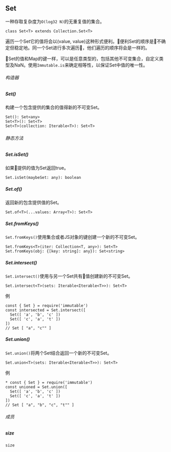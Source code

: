 ## Set

一种存取复杂度为`O(log32 N)`的无重复值的集合。

```
class Set<T> extends Collection.Set<T>
```

遍历一个Set它的值将会以(value, value)这种形式便利。便利Set的顺序是不确定但稳定地。同一个Set进行多次遍历，他们遍历的顺序将会是一样的。

Set的值和Map的键一样，可以是任意类型的，包括其他不可变集合，自定义类型及NaN。使用`Immutable.is`来确定相等性，以保证Set中值的唯一性。

###### 构造器

##### Set()

构建一个包含提供的集合的值得新的不可变Set。

```
Set(): Set<any>
Set<T>(): Set<T>
Set<T>(collection: Iterable<T>): Set<T>
```

###### 静态方法

##### Set.isSet()

如果提供的值为Set返回true。

```
Set.isSet(maybeSet: any): boolean
```

##### Set.of()

返回新的包含提供值的Set。

```
Set.of<T>(...values: Array<T>): Set<T>
```

##### Set.fromKeys()


`Set.fromKeys()`使用集合或者JS对象的键创建一个新的不可变Set。

```
Set.fromKeys<T>(iter: Collection<T, any>): Set<T>
Set.fromKeys(obj: {[key: string]: any}): Set<string>
```

##### Set.intersect()

`Set.intersect()`使用与另一个Set共有值创建新的不可变Set。

```
Set.intersect<T>(sets: Iterable<Iterable<T>>): Set<T>
```

例

```
const { Set } = require('immutable')
const intersected = Set.intersect([
  Set([ 'a', 'b', 'c' ])
  Set([ 'c', 'a', 't' ])
])
// Set [ "a", "c"" ]
```

##### Set.union()

`Set.union()`将两个Set结合返回一个新的不可变Set。

```
Set.union<T>(sets: Iterable<Iterable<T>>): Set<T>
```

例

```
* const { Set } = require('immutable')
const unioned = Set.union([
  Set([ 'a', 'b', 'c' ])
  Set([ 'c', 'a', 't' ])
])
// Set [ "a", "b", "c", "t"" ]
```

###### 成员

##### size

```
size
```